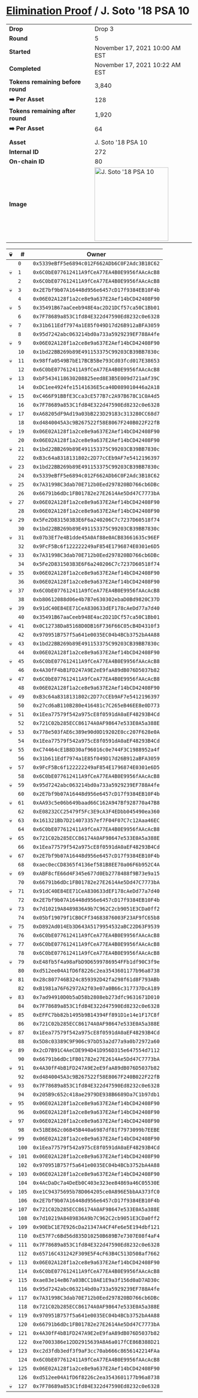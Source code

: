 # [Elimination Proof](./readme.md) / J. Soto &#039;18 PSA 10

|||
|---|---|
| **Drop** | Drop 3 |
| **Round** | 5 |
| **Started** | November 17, 2021 10:00 AM EST |
| **Completed** | November 17, 2021 10:22 AM EST |
| **Tokens remaining before round** | 3,840 |
| **➡️ Per Asset** | 128 |
| **Tokens remaining after round** | 1,920 |
| **➡️ Per Asset** | 64 |
| | |
| **Asset** | J. Soto &#039;18 PSA 10 |
| **Internal ID** | 272 |
| **On-chain ID** | 80 |
| **Image** | <img src="https://tcdn.blokpax.com/94d9199b-dc31-4839-a5f5-d58ef8c4bb9e/f01b4f48c31eb7857928e6b73581165c4d03a376b35a2c0a5ead08c0f6464307.jpg" height="200" alt="J. Soto &#039;18 PSA 10" /> |


| 💀 | # | Owner |
| --- | --- | --- |
|  | `0` | `0x5339eBfF5e6894c012F662ADb6C0F2Adc3B18C62` |
| 💀 | `1` | `0x6C0bE077612411A9fCeA77EA4B0E9956fAAcAcB8` |
|  | `2` | `0x6C0bE077612411A9fCeA77EA4B0E9956fAAcAcB8` |
| 💀 | `3` | `0x2E7bf9b07A16448d956e6457cD17f9384EB10F4b` |
|  | `4` | `0x06E02A128f1a2ce8e9a637E2Aef14bCD42408F90` |
| 💀 | `5` | `0x35491B67aaCeeb948E4ac2D21DCf57ca50C1Bb01` |
|  | `6` | `0x7F78689a853C1fd84E322d47590Ed8232c0e6328` |
| 💀 | `7` | `0x31b611Edf7974a1E85f049D17d26B912aBFA3059` |
|  | `8` | `0x95d7242abc063214bd0a733a5929239EF788A4fe` |
| 💀 | `9` | `0x06E02A128f1a2ce8e9a637E2Aef14bCD42408F90` |
|  | `10` | `0x1bd22BB269b89E491153375C99203CB39BB7830c` |
| 💀 | `11` | `0x98ffa0549B7bE17BCB5Be793Cd03fcd017E38653` |
|  | `12` | `0x6C0bE077612411A9fCeA77EA4B0E9956fAAcAcB8` |
| 💀 | `13` | `0xbF5434118630208825eed8E3B5E009d721aAf39C` |
|  | `14` | `0xDC1ee4924fe15141636E5ca40D089010446a2A18` |
| 💀 | `15` | `0xC466F91BBfE3Cca3cE577B7c2A97B678C1C0A4d5` |
|  | `16` | `0x7F78689a853C1fd84E322d47590Ed8232c0e6328` |
| 💀 | `17` | `0xA68205dF9Ad19a03bB223D29183c313280CC68d7` |
|  | `18` | `0xd4840045A3c9B267522f58E8067F240B022F22fB` |
| 💀 | `19` | `0x06E02A128f1a2ce8e9a637E2Aef14bCD42408F90` |
|  | `20` | `0x06E02A128f1a2ce8e9a637E2Aef14bCD42408F90` |
| 💀 | `21` | `0x1bd22BB269b89E491153375C99203CB39BB7830c` |
|  | `22` | `0xB3c64a8318131802c2D77cCEb9AF7e5412196397` |
| 💀 | `23` | `0x1bd22BB269b89E491153375C99203CB39BB7830c` |
|  | `24` | `0x5339eBfF5e6894c012F662ADb6C0F2Adc3B18C62` |
| 💀 | `25` | `0x7A31998C3dab70E712b0Eed297820BD766cb6DBc` |
|  | `26` | `0x66791b6dDc1FB01782e27E2614Ae5Dd47C7773bA` |
| 💀 | `27` | `0x06E02A128f1a2ce8e9a637E2Aef14bCD42408F90` |
|  | `28` | `0x06E02A128f1a2ce8e9a637E2Aef14bCD42408F90` |
| 💀 | `29` | `0x5Fe2D831503B3E6F6a240206C7c7237D60518f74` |
|  | `30` | `0x1bd22BB269b89E491153375C99203CB39BB7830c` |
| 💀 | `31` | `0x07b3Ef7e4B1dde45A0Af88e0ACB83661635c96EF` |
|  | `32` | `0x9FcF5Bc6f122222249aF854E1796874E0301e6D5` |
| 💀 | `33` | `0x7A31998C3dab70E712b0Eed297820BD766cb6DBc` |
|  | `34` | `0x5Fe2D831503B3E6F6a240206C7c7237D60518f74` |
| 💀 | `35` | `0x06E02A128f1a2ce8e9a637E2Aef14bCD42408F90` |
|  | `36` | `0x06E02A128f1a2ce8e9a637E2Aef14bCD42408F90` |
| 💀 | `37` | `0x6C0bE077612411A9fCeA77EA4B0E9956fAAcAcB8` |
|  | `38` | `0xb80612088d06e4b7B7e630302ebaD0Bd9820C37D` |
| 💀 | `39` | `0x91dC40E84EE71CeA830633dEF178cAeDd77a7d40` |
|  | `40` | `0x35491B67aaCeeb948E4ac2D21DCf57ca50C1Bb01` |
| 💀 | `41` | `0x0C12738Da85168D0DB16F736F66C05cB4D4310f3` |
|  | `42` | `0x970951B757f5a641e0035EC04b4BCb3752bA4A88` |
| 💀 | `43` | `0x1bd22BB269b89E491153375C99203CB39BB7830c` |
|  | `44` | `0x06E02A128f1a2ce8e9a637E2Aef14bCD42408F90` |
| 💀 | `45` | `0x6C0bE077612411A9fCeA77EA4B0E9956fAAcAcB8` |
|  | `46` | `0x4A30fF4bB1FD247A9E2eE9faA89dB076D5037b82` |
| 💀 | `47` | `0x6C0bE077612411A9fCeA77EA4B0E9956fAAcAcB8` |
|  | `48` | `0x06E02A128f1a2ce8e9a637E2Aef14bCD42408F90` |
| 💀 | `49` | `0xB3c64a8318131802c2D77cCEb9AF7e5412196397` |
|  | `50` | `0x27cd6aB110B280e416481c7C265eB46EE8e0D773` |
| 💀 | `51` | `0x1Eea77579f542a975cE8f0591dA0aEF48293B4Cd` |
|  | `52` | `0x721C02b285ECC86174A0AF98647e533E0A5a388E` |
| 💀 | `53` | `0x778e503fAE6c389e90d0D19202E0cc207F628e0A` |
|  | `54` | `0x1Eea77579f542a975cE8f0591dA0aEF48293B4Cd` |
| 💀 | `55` | `0xC74464cE1B8D30af96016c0e744F3C1988952a4f` |
|  | `56` | `0x31b611Edf7974a1E85f049D17d26B912aBFA3059` |
| 💀 | `57` | `0x9FcF5Bc6f122222249aF854E1796874E0301e6D5` |
|  | `58` | `0x6C0bE077612411A9fCeA77EA4B0E9956fAAcAcB8` |
| 💀 | `59` | `0x95d7242abc063214bd0a733a5929239EF788A4fe` |
|  | `60` | `0x2E7bf9b07A16448d956e6457cD17f9384EB10F4b` |
| 💀 | `61` | `0xAA93c5e06b649baad66C162A947Bf928770a47B8` |
|  | `62` | `0xE08232CC25479f5Fc3E9cA3F4EDbb045490ea360` |
| 💀 | `63` | `0x161321Bb7D214073357ef7F04F07C7c12Aaa46EC` |
|  | `64` | `0x6C0bE077612411A9fCeA77EA4B0E9956fAAcAcB8` |
| 💀 | `65` | `0x721C02b285ECC86174A0AF98647e533E0A5a388E` |
|  | `66` | `0x1Eea77579f542a975cE8f0591dA0aEF48293B4Cd` |
| 💀 | `67` | `0x2E7bf9b07A16448d956e6457cD17f9384EB10F4b` |
|  | `68` | `0xaec0ecCD8365f4136ef581B8EE70a06F6b952C4A` |
| 💀 | `69` | `0xABF8cfE66d4F345e677d0Eb2778488f9B73e9a15` |
|  | `70` | `0x66791b6dDc1FB01782e27E2614Ae5Dd47C7773bA` |
| 💀 | `71` | `0x91dC40E84EE71CeA830633dEF178cAeDd77a7d40` |
|  | `72` | `0x2E7bf9b07A16448d956e6457cD17f9384EB10F4b` |
| 💀 | `73` | `0x7d10219A8489836A9b7C962C2cb9051E3CDa0ff2` |
|  | `74` | `0x05bf19079f1CB0CFf34683876003F23AF9fC65b8` |
| 💀 | `75` | `0xD892Ad014Eb3D643A5179954532aBC22D63F9539` |
|  | `76` | `0x6C0bE077612411A9fCeA77EA4B0E9956fAAcAcB8` |
| 💀 | `77` | `0x6C0bE077612411A9fCeA77EA4B0E9956fAAcAcB8` |
|  | `78` | `0x6C0bE077612411A9fCeA77EA4B0E9956fAAcAcB8` |
| 💀 | `79` | `0xE48fb5f4a98aFbD9D6599786954FFb1df90C3f9e` |
|  | `80` | `0xd512ee04A1fD6f8226c2ea3543601177b96a8738` |
| 💀 | `81` | `0x28c807746B324c859392D42fa298f61d8F793ABb` |
|  | `82` | `0xB1981a76F62972A2f03e07a0B66c317737DcA189` |
| 💀 | `83` | `0x7ad94910D0b5aD58b2808eb273dfc9631671D010` |
|  | `84` | `0x7F78689a853C1fd84E322d47590Ed8232c0e6328` |
| 💀 | `85` | `0xEFFC7bb82b1495b9B14394Ff891D1e14e1F17C8f` |
|  | `86` | `0x721C02b285ECC86174A0AF98647e533E0A5a388E` |
| 💀 | `87` | `0x1Eea77579f542a975cE8f0591dA0aEF48293B4Cd` |
|  | `88` | `0x5D8c03389C9F906c97bD53a2d77a9a0b72972a60` |
| 💀 | `89` | `0x2cD7B91C4AeCDE994D41D956D315e647554d7112` |
|  | `90` | `0x66791b6dDc1FB01782e27E2614Ae5Dd47C7773bA` |
| 💀 | `91` | `0x4A30fF4bB1FD247A9E2eE9faA89dB076D5037b82` |
|  | `92` | `0xd4840045A3c9B267522f58E8067F240B022F22fB` |
| 💀 | `93` | `0x7F78689a853C1fd84E322d47590Ed8232c0e6328` |
|  | `94` | `0x205B9c652c418ae2979DE938B6689Da7C1b97db1` |
| 💀 | `95` | `0x06E02A128f1a2ce8e9a637E2Aef14bCD42408F90` |
|  | `96` | `0x06E02A128f1a2ce8e9a637E2Aef14bCD42408F90` |
| 💀 | `97` | `0x06E02A128f1a2ce8e9a637E2Aef14bCD42408F90` |
|  | `98` | `0x51BE862c06B45B440a6987df81f7973099b7EEBE` |
| 💀 | `99` | `0x06E02A128f1a2ce8e9a637E2Aef14bCD42408F90` |
|  | `100` | `0x1Eea77579f542a975cE8f0591dA0aEF48293B4Cd` |
| 💀 | `101` | `0x06E02A128f1a2ce8e9a637E2Aef14bCD42408F90` |
|  | `102` | `0x970951B757f5a641e0035EC04b4BCb3752bA4A88` |
| 💀 | `103` | `0x06E02A128f1a2ce8e9a637E2Aef14bCD42408F90` |
|  | `104` | `0x4AcDaDc7a4DeEb0C403e323ee84869a46C05530E` |
| 💀 | `105` | `0xe1C94375695b78D064205ce0A896E5bbAA373fC0` |
|  | `106` | `0x2E7bf9b07A16448d956e6457cD17f9384EB10F4b` |
| 💀 | `107` | `0x721C02b285ECC86174A0AF98647e533E0A5a388E` |
|  | `108` | `0x7d10219A8489836A9b7C962C2cb9051E3CDa0ff2` |
| 💀 | `109` | `0x90EbC1E7E926cDa21347A4CF4Fe6e5E194dbf121` |
|  | `110` | `0xE57F7c6Bd56d835D10250B689B7e7307E08f4aF4` |
| 💀 | `111` | `0x7F78689a853C1fd84E322d47590Ed8232c0e6328` |
|  | `112` | `0x65716C431242F309E5F4cF63B4C513D508af7662` |
| 💀 | `113` | `0x06E02A128f1a2ce8e9a637E2Aef14bCD42408F90` |
|  | `114` | `0x6C0bE077612411A9fCeA77EA4B0E9956fAAcAcB8` |
| 💀 | `115` | `0xae83e14eB67a03BCC10AE1E9a3f156d0aD7AD30c` |
|  | `116` | `0x95d7242abc063214bd0a733a5929239EF788A4fe` |
| 💀 | `117` | `0x7A31998C3dab70E712b0Eed297820BD766cb6DBc` |
|  | `118` | `0x721C02b285ECC86174A0AF98647e533E0A5a388E` |
| 💀 | `119` | `0x970951B757f5a641e0035EC04b4BCb3752bA4A88` |
|  | `120` | `0x66791b6dDc1FB01782e27E2614Ae5Dd47C7773bA` |
| 💀 | `121` | `0x4A30fF4bB1FD247A9E2eE9faA89dB076D5037b82` |
|  | `122` | `0xe7003386e12DD2915639A8A6a017fCE86B388D21` |
| 💀 | `123` | `0xc2d3fdb3edf3f9aF3cc70ab666c8656142214FAa` |
|  | `124` | `0x6C0bE077612411A9fCeA77EA4B0E9956fAAcAcB8` |
| 💀 | `125` | `0x06E02A128f1a2ce8e9a637E2Aef14bCD42408F90` |
|  | `126` | `0xd512ee04A1fD6f8226c2ea3543601177b96a8738` |
| 💀 | `127` | `0x7F78689a853C1fd84E322d47590Ed8232c0e6328` |

